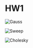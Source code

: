 # HW1


![Gauss](/Projects/NUM/hw1/gauss.png)


![Sweep](/Projects/NUM/hw1/sweep.png)


![Cholesky](/Projects/NUM/hw1/cholesky.png)